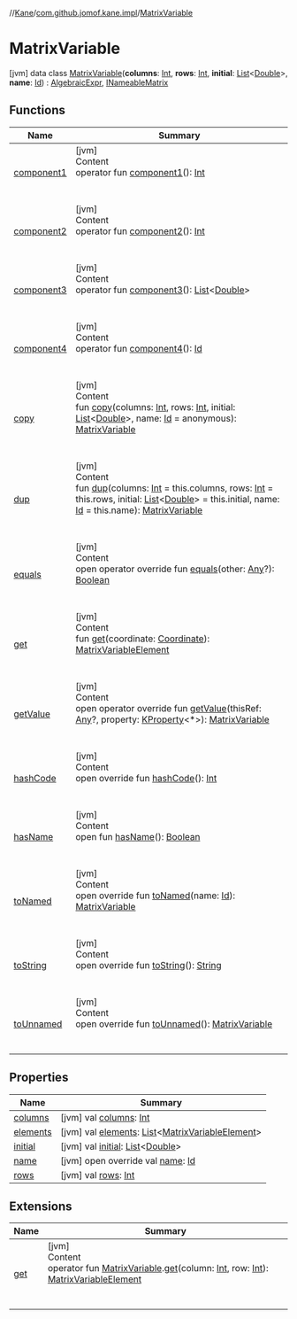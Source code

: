 //[Kane](../../index.md)/[com.github.jomof.kane.impl](../index.md)/[MatrixVariable](index.md)



# MatrixVariable  
 [jvm] data class [MatrixVariable](index.md)(**columns**: [Int](https://kotlinlang.org/api/latest/jvm/stdlib/kotlin/-int/index.html), **rows**: [Int](https://kotlinlang.org/api/latest/jvm/stdlib/kotlin/-int/index.html), **initial**: [List](https://kotlinlang.org/api/latest/jvm/stdlib/kotlin.collections/-list/index.html)<[Double](https://kotlinlang.org/api/latest/jvm/stdlib/kotlin/-double/index.html)>, **name**: [Id](../index.md#%5Bcom.github.jomof.kane.impl%2FId%2F%2F%2FPointingToDeclaration%2F%5D%2FClasslikes%2F-912601781)) : [AlgebraicExpr](../../com.github.jomof.kane/-algebraic-expr/index.md), [INameableMatrix](../../com.github.jomof.kane/-i-nameable-matrix/index.md)   


## Functions  
  
|  Name|  Summary| 
|---|---|
| <a name="com.github.jomof.kane.impl/MatrixVariable/component1/#/PointingToDeclaration/"></a>[component1](component1.md)| <a name="com.github.jomof.kane.impl/MatrixVariable/component1/#/PointingToDeclaration/"></a>[jvm]  <br>Content  <br>operator fun [component1](component1.md)(): [Int](https://kotlinlang.org/api/latest/jvm/stdlib/kotlin/-int/index.html)  <br><br><br>
| <a name="com.github.jomof.kane.impl/MatrixVariable/component2/#/PointingToDeclaration/"></a>[component2](component2.md)| <a name="com.github.jomof.kane.impl/MatrixVariable/component2/#/PointingToDeclaration/"></a>[jvm]  <br>Content  <br>operator fun [component2](component2.md)(): [Int](https://kotlinlang.org/api/latest/jvm/stdlib/kotlin/-int/index.html)  <br><br><br>
| <a name="com.github.jomof.kane.impl/MatrixVariable/component3/#/PointingToDeclaration/"></a>[component3](component3.md)| <a name="com.github.jomof.kane.impl/MatrixVariable/component3/#/PointingToDeclaration/"></a>[jvm]  <br>Content  <br>operator fun [component3](component3.md)(): [List](https://kotlinlang.org/api/latest/jvm/stdlib/kotlin.collections/-list/index.html)<[Double](https://kotlinlang.org/api/latest/jvm/stdlib/kotlin/-double/index.html)>  <br><br><br>
| <a name="com.github.jomof.kane.impl/MatrixVariable/component4/#/PointingToDeclaration/"></a>[component4](component4.md)| <a name="com.github.jomof.kane.impl/MatrixVariable/component4/#/PointingToDeclaration/"></a>[jvm]  <br>Content  <br>operator fun [component4](component4.md)(): [Id](../index.md#%5Bcom.github.jomof.kane.impl%2FId%2F%2F%2FPointingToDeclaration%2F%5D%2FClasslikes%2F-912601781)  <br><br><br>
| <a name="com.github.jomof.kane.impl/MatrixVariable/copy/#kotlin.Int#kotlin.Int#kotlin.collections.List[kotlin.Double]#kotlin.Any/PointingToDeclaration/"></a>[copy](copy.md)| <a name="com.github.jomof.kane.impl/MatrixVariable/copy/#kotlin.Int#kotlin.Int#kotlin.collections.List[kotlin.Double]#kotlin.Any/PointingToDeclaration/"></a>[jvm]  <br>Content  <br>fun [copy](copy.md)(columns: [Int](https://kotlinlang.org/api/latest/jvm/stdlib/kotlin/-int/index.html), rows: [Int](https://kotlinlang.org/api/latest/jvm/stdlib/kotlin/-int/index.html), initial: [List](https://kotlinlang.org/api/latest/jvm/stdlib/kotlin.collections/-list/index.html)<[Double](https://kotlinlang.org/api/latest/jvm/stdlib/kotlin/-double/index.html)>, name: [Id](../index.md#%5Bcom.github.jomof.kane.impl%2FId%2F%2F%2FPointingToDeclaration%2F%5D%2FClasslikes%2F-912601781) = anonymous): [MatrixVariable](index.md)  <br><br><br>
| <a name="com.github.jomof.kane.impl/MatrixVariable/dup/#kotlin.Int#kotlin.Int#kotlin.collections.List[kotlin.Double]#kotlin.Any/PointingToDeclaration/"></a>[dup](dup.md)| <a name="com.github.jomof.kane.impl/MatrixVariable/dup/#kotlin.Int#kotlin.Int#kotlin.collections.List[kotlin.Double]#kotlin.Any/PointingToDeclaration/"></a>[jvm]  <br>Content  <br>fun [dup](dup.md)(columns: [Int](https://kotlinlang.org/api/latest/jvm/stdlib/kotlin/-int/index.html) = this.columns, rows: [Int](https://kotlinlang.org/api/latest/jvm/stdlib/kotlin/-int/index.html) = this.rows, initial: [List](https://kotlinlang.org/api/latest/jvm/stdlib/kotlin.collections/-list/index.html)<[Double](https://kotlinlang.org/api/latest/jvm/stdlib/kotlin/-double/index.html)> = this.initial, name: [Id](../index.md#%5Bcom.github.jomof.kane.impl%2FId%2F%2F%2FPointingToDeclaration%2F%5D%2FClasslikes%2F-912601781) = this.name): [MatrixVariable](index.md)  <br><br><br>
| <a name="kotlin/Any/equals/#kotlin.Any?/PointingToDeclaration/"></a>[equals](../../com.github.jomof.kane.impl.visitor/-difference-visitor/index.md#%5Bkotlin%2FAny%2Fequals%2F%23kotlin.Any%3F%2FPointingToDeclaration%2F%5D%2FFunctions%2F-912601781)| <a name="kotlin/Any/equals/#kotlin.Any?/PointingToDeclaration/"></a>[jvm]  <br>Content  <br>open operator override fun [equals](../../com.github.jomof.kane.impl.visitor/-difference-visitor/index.md#%5Bkotlin%2FAny%2Fequals%2F%23kotlin.Any%3F%2FPointingToDeclaration%2F%5D%2FFunctions%2F-912601781)(other: [Any](https://kotlinlang.org/api/latest/jvm/stdlib/kotlin/-any/index.html)?): [Boolean](https://kotlinlang.org/api/latest/jvm/stdlib/kotlin/-boolean/index.html)  <br><br><br>
| <a name="com.github.jomof.kane.impl/MatrixVariable/get/#com.github.jomof.kane.impl.Coordinate/PointingToDeclaration/"></a>[get](get.md)| <a name="com.github.jomof.kane.impl/MatrixVariable/get/#com.github.jomof.kane.impl.Coordinate/PointingToDeclaration/"></a>[jvm]  <br>Content  <br>fun [get](get.md)(coordinate: [Coordinate](../-coordinate/index.md)): [MatrixVariableElement](../-matrix-variable-element/index.md)  <br><br><br>
| <a name="com.github.jomof.kane.impl/MatrixVariable/getValue/#kotlin.Any?#kotlin.reflect.KProperty[*]/PointingToDeclaration/"></a>[getValue](get-value.md)| <a name="com.github.jomof.kane.impl/MatrixVariable/getValue/#kotlin.Any?#kotlin.reflect.KProperty[*]/PointingToDeclaration/"></a>[jvm]  <br>Content  <br>open operator override fun [getValue](get-value.md)(thisRef: [Any](https://kotlinlang.org/api/latest/jvm/stdlib/kotlin/-any/index.html)?, property: [KProperty](https://kotlinlang.org/api/latest/jvm/stdlib/kotlin.reflect/-k-property/index.html)<*>): [MatrixVariable](index.md)  <br><br><br>
| <a name="kotlin/Any/hashCode/#/PointingToDeclaration/"></a>[hashCode](../../com.github.jomof.kane.impl.visitor/-difference-visitor/index.md#%5Bkotlin%2FAny%2FhashCode%2F%23%2FPointingToDeclaration%2F%5D%2FFunctions%2F-912601781)| <a name="kotlin/Any/hashCode/#/PointingToDeclaration/"></a>[jvm]  <br>Content  <br>open override fun [hashCode](../../com.github.jomof.kane.impl.visitor/-difference-visitor/index.md#%5Bkotlin%2FAny%2FhashCode%2F%23%2FPointingToDeclaration%2F%5D%2FFunctions%2F-912601781)(): [Int](https://kotlinlang.org/api/latest/jvm/stdlib/kotlin/-int/index.html)  <br><br><br>
| <a name="com.github.jomof.kane/INameable/hasName/#/PointingToDeclaration/"></a>[hasName](../../com.github.jomof.kane/-i-nameable/has-name.md)| <a name="com.github.jomof.kane/INameable/hasName/#/PointingToDeclaration/"></a>[jvm]  <br>Content  <br>open fun [hasName](../../com.github.jomof.kane/-i-nameable/has-name.md)(): [Boolean](https://kotlinlang.org/api/latest/jvm/stdlib/kotlin/-boolean/index.html)  <br><br><br>
| <a name="com.github.jomof.kane.impl/MatrixVariable/toNamed/#kotlin.Any/PointingToDeclaration/"></a>[toNamed](to-named.md)| <a name="com.github.jomof.kane.impl/MatrixVariable/toNamed/#kotlin.Any/PointingToDeclaration/"></a>[jvm]  <br>Content  <br>open override fun [toNamed](to-named.md)(name: [Id](../index.md#%5Bcom.github.jomof.kane.impl%2FId%2F%2F%2FPointingToDeclaration%2F%5D%2FClasslikes%2F-912601781)): [MatrixVariable](index.md)  <br><br><br>
| <a name="com.github.jomof.kane.impl/MatrixVariable/toString/#/PointingToDeclaration/"></a>[toString](to-string.md)| <a name="com.github.jomof.kane.impl/MatrixVariable/toString/#/PointingToDeclaration/"></a>[jvm]  <br>Content  <br>open override fun [toString](to-string.md)(): [String](https://kotlinlang.org/api/latest/jvm/stdlib/kotlin/-string/index.html)  <br><br><br>
| <a name="com.github.jomof.kane.impl/MatrixVariable/toUnnamed/#/PointingToDeclaration/"></a>[toUnnamed](to-unnamed.md)| <a name="com.github.jomof.kane.impl/MatrixVariable/toUnnamed/#/PointingToDeclaration/"></a>[jvm]  <br>Content  <br>open override fun [toUnnamed](to-unnamed.md)(): [MatrixVariable](index.md)  <br><br><br>


## Properties  
  
|  Name|  Summary| 
|---|---|
| <a name="com.github.jomof.kane.impl/MatrixVariable/columns/#/PointingToDeclaration/"></a>[columns](columns.md)| <a name="com.github.jomof.kane.impl/MatrixVariable/columns/#/PointingToDeclaration/"></a> [jvm] val [columns](columns.md): [Int](https://kotlinlang.org/api/latest/jvm/stdlib/kotlin/-int/index.html)   <br>
| <a name="com.github.jomof.kane.impl/MatrixVariable/elements/#/PointingToDeclaration/"></a>[elements](elements.md)| <a name="com.github.jomof.kane.impl/MatrixVariable/elements/#/PointingToDeclaration/"></a> [jvm] val [elements](elements.md): [List](https://kotlinlang.org/api/latest/jvm/stdlib/kotlin.collections/-list/index.html)<[MatrixVariableElement](../-matrix-variable-element/index.md)>   <br>
| <a name="com.github.jomof.kane.impl/MatrixVariable/initial/#/PointingToDeclaration/"></a>[initial](initial.md)| <a name="com.github.jomof.kane.impl/MatrixVariable/initial/#/PointingToDeclaration/"></a> [jvm] val [initial](initial.md): [List](https://kotlinlang.org/api/latest/jvm/stdlib/kotlin.collections/-list/index.html)<[Double](https://kotlinlang.org/api/latest/jvm/stdlib/kotlin/-double/index.html)>   <br>
| <a name="com.github.jomof.kane.impl/MatrixVariable/name/#/PointingToDeclaration/"></a>[name](name.md)| <a name="com.github.jomof.kane.impl/MatrixVariable/name/#/PointingToDeclaration/"></a> [jvm] open override val [name](name.md): [Id](../index.md#%5Bcom.github.jomof.kane.impl%2FId%2F%2F%2FPointingToDeclaration%2F%5D%2FClasslikes%2F-912601781)   <br>
| <a name="com.github.jomof.kane.impl/MatrixVariable/rows/#/PointingToDeclaration/"></a>[rows](rows.md)| <a name="com.github.jomof.kane.impl/MatrixVariable/rows/#/PointingToDeclaration/"></a> [jvm] val [rows](rows.md): [Int](https://kotlinlang.org/api/latest/jvm/stdlib/kotlin/-int/index.html)   <br>


## Extensions  
  
|  Name|  Summary| 
|---|---|
| <a name="com.github.jomof.kane//get/com.github.jomof.kane.impl.MatrixVariable#kotlin.Int#kotlin.Int/PointingToDeclaration/"></a>[get](../../com.github.jomof.kane/get.md)| <a name="com.github.jomof.kane//get/com.github.jomof.kane.impl.MatrixVariable#kotlin.Int#kotlin.Int/PointingToDeclaration/"></a>[jvm]  <br>Content  <br>operator fun [MatrixVariable](index.md).[get](../../com.github.jomof.kane/get.md)(column: [Int](https://kotlinlang.org/api/latest/jvm/stdlib/kotlin/-int/index.html), row: [Int](https://kotlinlang.org/api/latest/jvm/stdlib/kotlin/-int/index.html)): [MatrixVariableElement](../-matrix-variable-element/index.md)  <br><br><br>

